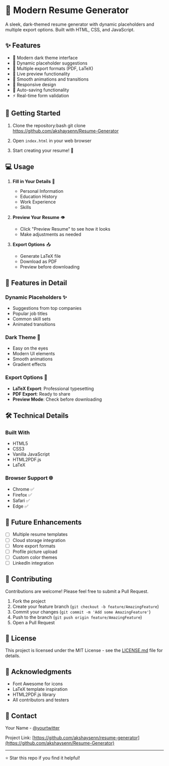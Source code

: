 # 🌟 Modern Resume Generator

A sleek, dark-themed resume generator with dynamic placeholders and multiple export options. Built with HTML, CSS, and JavaScript.

## ✨ Features

- 🌙 Modern dark theme interface
- 🎯 Dynamic placeholder suggestions
- 📄 Multiple export formats (PDF, LaTeX)
- 👀 Live preview functionality
- 🎨 Smooth animations and transitions
- 📱 Responsive design
- 🔄 Auto-saving functionality
- ⚡ Real-time form validation

## 🚀 Getting Started

1. Clone the repository:bash
git clone https://github.com/akshaysenn/Resume-Generator

2. Open `index.html` in your web browser
3. Start creating your resume! 🎉

## 💻 Usage

1. **Fill in Your Details** 📝
   - Personal Information
   - Education History
   - Work Experience
   - Skills

2. **Preview Your Resume** 👁️
   - Click "Preview Resume" to see how it looks
   - Make adjustments as needed

3. **Export Options** 📤
   - Generate LaTeX file
   - Download as PDF
   - Preview before downloading

## 🎨 Features in Detail

### Dynamic Placeholders ✨
- Suggestions from top companies
- Popular job titles
- Common skill sets
- Animated transitions

### Dark Theme 🌙
- Easy on the eyes
- Modern UI elements
- Smooth animations
- Gradient effects

### Export Options 📁
- **LaTeX Export**: Professional typesetting
- **PDF Export**: Ready to share
- **Preview Mode**: Check before downloading

## 🛠️ Technical Details

### Built With
- HTML5
- CSS3
- Vanilla JavaScript
- HTML2PDF.js
- LaTeX

### Browser Support 🌐
- Chrome ✅
- Firefox ✅
- Safari ✅
- Edge ✅

## 🎯 Future Enhancements

- [ ] Multiple resume templates
- [ ] Cloud storage integration
- [ ] More export formats
- [ ] Profile picture upload
- [ ] Custom color themes
- [ ] LinkedIn integration

## 🤝 Contributing

Contributions are welcome! Please feel free to submit a Pull Request.

1. Fork the project
2. Create your feature branch (`git checkout -b feature/AmazingFeature`)
3. Commit your changes (`git commit -m 'Add some AmazingFeature'`)
4. Push to the branch (`git push origin feature/AmazingFeature`)
5. Open a Pull Request

## 📝 License

This project is licensed under the MIT License - see the [LICENSE.md](LICENSE.md) file for details.

## 👏 Acknowledgments

- Font Awesome for icons
- LaTeX template inspiration
- HTML2PDF.js library
- All contributors and testers

## 📧 Contact

Your Name - [@yourtwitter](https://twitter.com/yourtwitter)

Project Link: [https://github.com/akshaysenn/resume-generator](https://github.com/akshaysenn/Resume-Generator)

---
⭐️ Star this repo if you find it helpful!
